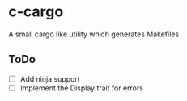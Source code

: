 # c-cargo
A small cargo like utility which generates Makefiles

## ToDo
* [ ] Add ninja support
* [ ] Implement the Display trait for errors